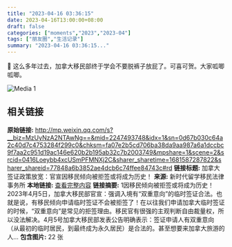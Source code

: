 ```yaml
---
title: "2023-04-16 03:36:15"
date: 2023-04-16T13:00:00+08:00
draft: false
categories: ["moments","2023","2023-04"]
tags: ["朋友圈","生活记录"]
summary: "2023-04-16 03:36:15..."
---
```


🥹 这么多年过去，加拿大移民部终于学会不要脱裤子放屁了。可喜可贺。大家呱唧呱唧。

![Media 1](/Moments/photos/2023-04-16/202304160336150.jpg)

## 相关链接

**原始链接:** http://mp.weixin.qq.com/s?__biz=MzUyNzA2NTAwNg==&mid=2247493748&idx=1&sn=0d67b030c64a2c40d7c4753284f299c0&chksm=fa07e2b5cd706ba38da9aa987a6a1dccbc9f7aa2c951d19ac146e620b2b195ab32c7b2003749&mpshare=1&scene=2&srcid=0416Loeybb4xcUSmPFMNXj2C&sharer_sharetime=1681587287822&sharer_shareid=77848a6b3852ae4dcb6c74ffee84743c#rd
**链接标题:** 加拿大签证政策放宽：官宣因移民倾向被拒签或将成为历史！
**来源:** 新时代留学移民法律事务所
**本地链接:** [查看完整内容](/link_content/2023/04/2023-04-16-3/link_content/)
**链接摘要:** 1因移民倾向被拒签或将成为历史！2023年4月5日，加拿大移民部官宣：强调入境有“双重意向”的临时签证合法。也就是说，有移民倾向申请临时签证不会被拒签了！在以往我们申请加拿大临时签证的时候，“双重意向”是常见的拒签理由。移民官有很强的主观判断自由裁量权，所以没法解决。4月5号加拿大移民部发表公告明确表示：签证申请人有双重意向（从最初的临时居民，到最终成为永久居民）是合法的。甚至想要来加拿大旅游的人...
**包含图片:** 22 张

